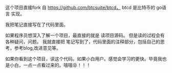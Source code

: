 这个项目直接fork 自 https://github.com/btcsuite/btcd，  btcd 是比特币的 go语言 实现。

我把笔记直接写在了代码里面。

如果程序员想深入了解一个项目，最直接的就是 读项目源码。
但是读的过程会有各种疑问，问题。
我就直接把 笔记写到了，代码里面的注释部分，包括自己的思考，参考blog,改进意见等。

如果你看到这个项目，读这个代码。如果小白用户。感觉会学习的更快。毕竟我也是小白，一点一点看过来的。嘻嘻😝！！！
